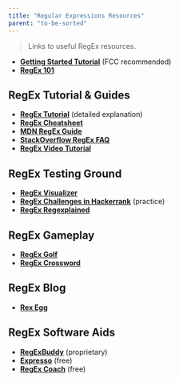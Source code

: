 ```yaml
---
title: "Regular Expressions Resources"
parent: "to-be-sorted"
---
```


> Links to useful RegEx resources.

*   [**Getting Started Tutorial**](http://regexone.com) (FCC recommended)
*   [**RegEx 101**](https://regex101.com)

## RegEx Tutorial & Guides

*   [**RegEx Tutorial**](http://www.regular-expressions.info/tutorial.html) (detailed explanation)
*   [**RegEx Cheatsheet**](http://www.cheatography.com/davechild/cheat-sheets/regular-expressions)
*   [**MDN RegEx Guide**](https://developer.mozilla.org/en-US/docs/Web/JavaScript/Guide/Regular_Expressions)
*   [**StackOverflow RegEx FAQ**](http://stackoverflow.com/a/22944075/1262108)
*   [**RegEx Video Tutorial**](https://www.youtube.com/watch?v=EkluES9Rvak)

## RegEx Testing Ground

*   [**RegEx Visualizer**](https://www.debuggex.com/?flavor=javascript)
*   [**RegEx Challenges in Hackerrank**](https://www.hackerrank.com/domains/algorithms/regex) (practice)
*   [**RegEx Regexplained**](https://leaverou.github.io/regexplained/)

## RegEx Gameplay

*   [**RegEx Golf**](http://regex.alf.nu)
*   [**RegEx Crossword**](http://regexcrossword.com)

## RegEx Blog

*   [**Rex Egg**](http://www.rexegg.com)

## RegEx Software Aids

*   [**RegExBuddy**](http://www.regexbuddy.com) (proprietary)
*   [**Expresso**](http://www.ultrapico.com/expresso.htm) (free)
*   [**RegEx Coach**](http://www.weitz.de/regex-coach/) (free)
